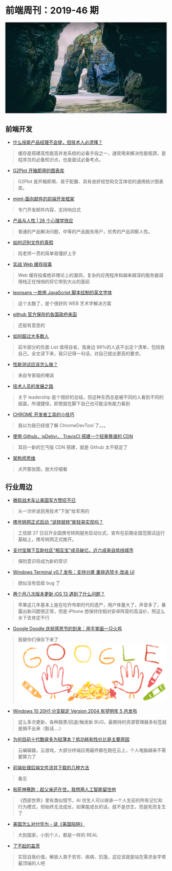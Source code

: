 # 前端周刊：2019-46 期

[![](/img/bing/20191128.png?imageView2/2/w/960)](https://cn.bing.com/search?q=Las+Catedrales海滩)

## 前端开发

- [什么技能产品经理不会提，但技术人必须懂？](https://mp.weixin.qq.com/s?__biz=MzIzOTU0NTQ0MA==&mid=2247492440&idx=1&sn=054c2f8bc65cfbfc5e2ccff8d98d1fae)

> 缓存是搭建高性能高并发系统的必备手段之一，通常用来解决性能瓶颈，是程序员的必备知识点，也是面试必备考点。

- [G2Plot 开箱即用的图表库](https://antv-g2plot.gitee.io/zh)

> G2Plot 是开箱即用、易于配置、具有良好视觉和交互体验的通用统计图表库。

- [mjml-面向邮件的前端开发框架](https://mjml.io/)

> 专门开发邮件内容，支持响应式

- [产品与人性 | 28 个心理学效应](https://www.yuque.com/xuyingxiniot/way/of6ewg)

> 普通的产品解决问题，中等的产品服务用户，优秀的产品洞察人性。

- [如何识别文件的真假](http://www.ruanyifeng.com/blog/2019/11/hash-sum.html)

> 阮老师一贯的简单易懂好上手

- [实战 Web 缓存投毒](https://www.cnblogs.com/linuxsec/articles/10626246.html)

> Web 缓存投毒绝非理论上的漏洞，复杂的应用程序和越来越深的服务器调用栈正在悄悄的将它带到大众的面前

- [leonsans 一款用 JavaScript 脚本绘制的英文字体](https://github.com/cmiscm/leonsans)

> 这个太酷了，是个很好的 WEB 艺术字解决方案

- [github 官方保存的各国政府来函](https://github.com/github/gov-takedowns)

> 还挺有意思的

- [如何超过大多数人](https://coolshell.cn/articles/19464.html)

> 前半部分的负面 List 值得自省，我身边 99%的人逃不出这个清单，包括我自己。全文读下来，我只记得一句话，对自己提出更高的要求。

- [性能测试应该怎么做？](https://coolshell.cn/articles/17381.html)

> 来自专家级的嘲讽

- [技术人员的发展之路](https://coolshell.cn/articles/17583.html)

> 关于 leadership 是个很好的总结，但这种东西总是被不同的人看到不同的层面，所谓捷径，即使就在脚下自己也可能没有能力看到

- [CHROME 开发者工具的小技巧](https://coolshell.cn/articles/17634.html)

> 我以为我已经很了解 ChromeDevTool 了。。。

- [使用 Github，jsDelivr， TravisCI 搭建一个轻量靠谱的 CDN](https://chi.miantiao.me/make-a-cdn-by-github-jsdelivr-travisci/)

> 耳目一新的乞丐版 CDN 搭建，就是 Github 太不稳定了

- [架构师思维](https://limboy.me/tech/2019/02/16/architect-mindset.html)

> 点开那张图，放大仔细看

## 行业周边

- [微软战术车让美国军方赞叹不已](https://www.cnbeta.com/articles/tech/915455.htm)

> 头一次听说民用技术“下放”给军用的

- [携号转网正式启动 “说转就转”能轻易实现吗？](https://www.cnbeta.com/articles/tech/915443.htm)

> 工信部 27 日召开全国携号转网服务启动仪式，宣布在前期全国范围试运行基础上，携号转网正式推开。

- [支付宝旗下互助社区“相互宝”成员破亿，近六成来自低线城市](https://www.cnbeta.com/articles/tech/915419.htm)

> 保险意识将成为新的常识

- [Windows Terminal v0.7 发布：支持分屏 重排选项卡 改进 UI](https://www.cnbeta.com/articles/soft/915231.htm)

> 貌似没有低级 bug 了

- [两个月八次版本更新 iOS 13 遇到了什么问题？](https://www.cnbeta.com/articles/tech/915509.htm)

> 苹果这几年基本上是在吃乔布斯时代的遗产，用户体量大了，声音多了，暴露出新问题很正常，但是 iPhone 想保持住相对安卓阵营的高溢价，照这么水下去肯定不行

- [Google Doodle 庆祝感恩节的到来：用手掌画一只火鸡](https://www.google.com/)

> 我替你们保存下来了
> ![](/img/a/thanksgiving-2019-4655543279943680-law.gif)

- [Windows 10 20H1 分支敲定 Version 2004 有望明年 5 月发布](https://www.cnbeta.com/articles/tech/915599.htm)

> 这么多次更新，各种跳票/回退/触发新 BUG，最期待的资源管理器多标签就是搞不出来（脏话....）

- [为何目前十代酷睿多为轻薄本？低功耗和性价比是主要原因](https://www.cnbeta.com/articles/tech/915527.htm)

> 云编辑器，云游戏，大部分终端应用最终都在跑在云上，个人电脑越来不需要算力了

- [前端处理后端文件流并下载的几种方法](https://blog.csdn.net/weixin_42292748/article/details/85060227)

> 备忘

- [和死神赛跑：趁父亲还在世，我想用人工智能留住他](https://mp.weixin.qq.com/s/yVcCRpIrCN-O8eekJYNzmw)

> 《西部世界》里有类似情节，AI 仿生人可以继承一个人生前的所有记忆和行为模式，但始终无法成长，如果能成长的话，就不是仿生，而是死而复生了

- [美国怎么对付华为 - 读《美国陷阱》](http://blog.devtang.com/2019/08/04/American-trap/)

> 大到国家，小到个人，都是一样的 REAL

- [了不起的盖茨](https://limboy.me/essay/2019/10/01/the-great-gates.html)

> 实现自我价值，解放人类于贫穷、疾病、饥饿，这应该就是站在需求金字塔最顶端的人吧
